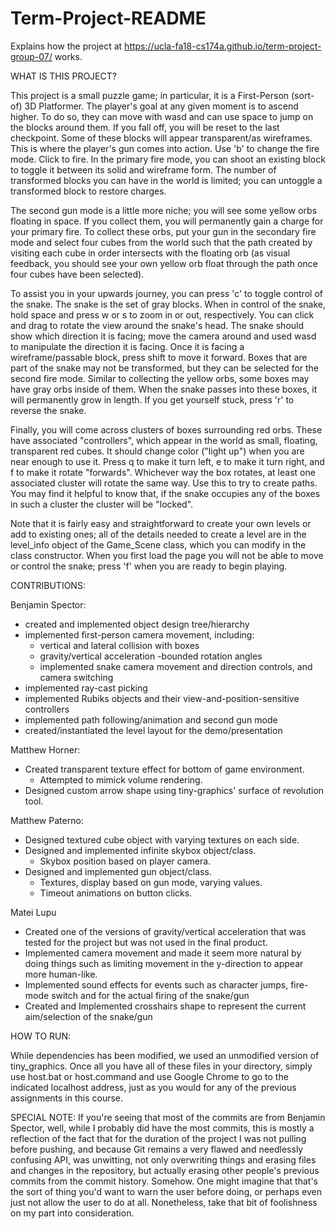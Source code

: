 # Term-Project-README
Explains how the project at https://ucla-fa18-cs174a.github.io/term-project-group-07/ works.

WHAT IS THIS PROJECT?

  This project is a small puzzle game; in particular, it is a First-Person (sort-of) 3D Platformer. The player's goal at any given moment is to ascend higher. To do so, they can move with wasd and can use space to jump on the blocks around them. If you fall off, you will be reset to the last checkpoint. Some of these blocks will appear transparent/as wireframes. This is where the player's gun comes into action. Use 'b' to change the fire mode. Click to fire. In the primary fire mode, you can shoot an existing block to toggle it between its solid and wireframe form. The number of transformed blocks you can have in the world is limited; you can untoggle a transformed block to restore charges.

  The second gun mode is a little more niche; you will see some yellow orbs floating in space. If you collect them, you will permanently gain a charge for your primary fire. To collect these orbs, put your gun in the secondary fire mode and select four cubes from the world such that the path created by visiting each cube in order intersects with the floating orb (as visual feedback, you should see your own yellow orb float through the path once four cubes have been selected).

  To assist you in your upwards journey, you can press 'c' to toggle control of the snake. The snake is the set of gray blocks. When in control of the snake, hold space and press w or s to zoom in or out, respectively. You can click and drag to rotate the view around the snake's head. The snake should show which direction it is facing; move the camera around and used wasd to manipulate the direction it is facing. Once it is facing a wireframe/passable block, press shift to move it forward. Boxes that are part of the snake may not be transformed, but they can be selected for the second fire mode. Similar to collecting the yellow orbs, some boxes may have gray orbs inside of them. When the snake passes into these boxes, it will permanently grow in length. If you get yourself stuck, press 'r' to reverse the snake.

  Finally, you will come across clusters of boxes surrounding red orbs. These have associated "controllers", which appear in the world as small, floating, transparent red cubes. It should change color ("light up") when you are near enough to use it. Press q to make it turn left, e to make it turn right, and f to make it rotate "forwards". Whichever way the box rotates, at least one associated cluster will rotate the same way. Use this to try to create paths. You may find it helpful to know that, if the snake occupies any of the boxes in such a cluster the cluster will be "locked".

  Note that it is fairly easy and straightforward to create your own levels or add to existing ones; all of the details needed to create a level are in the level_info object of the Game_Scene class, which you can modify in the class constructor. When you first load the page you will not be able to move or control the snake; press 'f' when you are ready to begin playing.

CONTRIBUTIONS:

Benjamin Spector:

- created and implemented object design tree/hierarchy
- implemented first-person camera movement, including:
  - vertical and lateral collision with boxes
  - gravity/vertical acceleration -bounded rotation angles
  - implemented snake camera movement and direction controls, and camera switching
- implemented ray-cast picking
- implemented Rubiks objects and their view-and-position-sensitive controllers
- implemented path following/animation and second gun mode
- created/instantiated the level layout for the demo/presentation 

Matthew Horner: 
- Created transparent texture effect for bottom of game environment.
  - Attempted to mimick volume rendering. 
- Designed custom arrow shape using tiny-graphics' surface of revolution tool. 

Matthew Paterno:

- Designed textured cube object with varying textures on each side.
- Designed and implemented infinite skybox object/class.
  - Skybox position based on player camera.
- Designed and implemented gun object/class.
  - Textures, display based on gun mode, varying values.
  - Timeout animations on button clicks.

Matei Lupu

- Created one of the versions of gravity/vertical acceleration that was tested for the project but was not used in the final product.
- Implemented camera movement and made it seem more natural by doing things such as limiting movement in the y-direction to appear more human-like. 
- Implemented sound effects for events such as character jumps, fire-mode switch and for the actual firing of the snake/gun
- Created and Implemented crosshairs shape to represent the current aim/selection of the snake/gun

HOW TO RUN:

While dependencies has been modified, we used an unmodified version of tiny_graphics. Once all you have all of these files in your directory, simply use host.bat or host.command and use Google Chrome to go to the indicated localhost address, just as you would for any of the previous assignments in this course.

SPECIAL NOTE:
If you're seeing that most of the commits are from Benjamin Spector, well, while I probably did have the most commits, this is mostly a reflection of the fact that for the duration of the project I was not pulling before pushing, and because Git remains a very flawed and needlessly confusing API, was unwitting, not only overwriting things and erasing files and changes in the repository, but actually erasing other people's previous commits from the commit history. Somehow. One might imagine that that's the sort of thing you'd want to warn the user before doing, or perhaps even just not allow the user to do at all. Nonetheless, take that bit of foolishness on my part into consideration.

